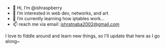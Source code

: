 - 👋 Hi, I’m @ishraspberry
- 👀 I’m interested in web dev, networks, and art
- 🌱 I’m currently learning how iptables work...
- 📫 reach me via email: ishratnaba2002@gmail.com

I love to fiddle around and learn new things, so I'll update that here as I go along~
